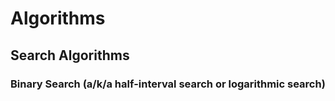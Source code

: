 # Algorithms

## Search Algorithms
### Binary Search (a/k/a half-interval search or logarithmic search)